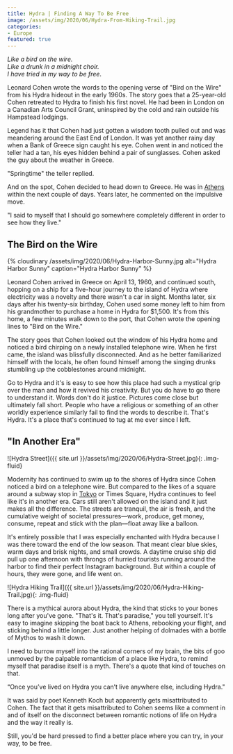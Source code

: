 ```yaml
---
title: Hydra | Finding A Way To Be Free
image: /assets/img/2020/06/Hydra-From-Hiking-Trail.jpg
categories:
- Europe
featured: true
---
```



_Like a bird on the wire.  
Like a drunk in a midnight choir.  
I have tried in my way to be free_.

Leonard Cohen wrote the words to the opening verse of "Bird on the Wire" from his Hydra hideout in the early 1960s. The story goes that a 25-year-old Cohen retreated to Hydra to finish his first novel. He had been in London on a Canadian Arts Council Grant, uninspired by the cold and rain outside his Hampstead lodgings.  

<!-- more -->

Legend has it that Cohen had just gotten a wisdom tooth pulled out and was meandering around the East End of London. It was yet another rainy day when a Bank of Greece sign caught his eye. Cohen went in and noticed the teller had a tan, his eyes hidden behind a pair of sunglasses. Cohen asked the guy about the weather in Greece. 

"Springtime" the teller replied. 

And on the spot, Cohen decided to head down to Greece. He was in [Athens](https://withoutapath.com/athens-food-tour/) within the next couple of days. Years later, he commented on the impulsive move.

"I said to myself that I should go somewhere completely different in order to see how they live."

## The Bird on the Wire

{% cloudinary /assets/img/2020/06/Hydra-Harbor-Sunny.jpg alt="Hydra Harbor Sunny" caption="Hydra Harbor Sunny" %}

Leonard Cohen arrived in Greece on April 13, 1960, and continued south, hopping on a ship for a five-hour journey to the island of Hydra where electricity was a novelty and there wasn't a car in sight. Months later, six days after his twenty-six birthday, Cohen used some money left to him from his grandmother to purchase a home in Hydra for $1,500. It's from this home, a few minutes walk down to the port, that Cohen wrote the opening lines to "Bird on the Wire."

The story goes that Cohen looked out the window of his Hydra home and noticed a bird chirping on a newly installed telephone wire. When he first came, the island was blissfully disconnected. And as he better familiarized himself with the locals, he often found himself among the singing drunks stumbling up the cobblestones around midnight.

Go to Hydra and it's is easy to see how this place had such a mystical grip over the man and how it revived his creativity. But you do have to go there to understand it. Words don't do it justice. Pictures come close but ultimately fall short. People who have a religious or something of an other worldly experience similarly fail to find the words to describe it. That's Hydra. It's a place that's continued to tug at me ever since I left.

## "In Another Era"

![Hydra Street]({{ site.url }}/assets/img/2020/06/Hydra-Street.jpg){: .img-fluid}

Modernity has continued to swim up to the shores of Hydra since Cohen noticed a bird on a telephone wire. But compared to the likes of a square around a subway stop in [Tokyo](https://withoutapath.com/tokyo-bike/) or Times Square, Hydra continues to feel like it's in another era. Cars still aren't allowed on the island and it just makes all the difference. The streets are tranquil, the air is fresh, and the cumulative weight of societal pressures––work, produce, get money, consume, repeat and stick with the plan––float away like a balloon.

It's entirely possible that I was especially enchanted with Hydra because I was there toward the end of the low season. That meant clear blue skies, warm days and brisk nights, and small crowds. A daytime cruise ship did pull up one afternoon with throngs of hurried tourists running around the harbor to find their perfect Instagram background. But within a couple of hours, they were gone, and life went on.

![Hydra Hiking Trail]({{ site.url }}/assets/img/2020/06/Hydra-Hiking-Trail.jpg){: .img-fluid}

There is a mythical aurora about Hydra, the kind that sticks to your bones long after you've gone. "That's it. That's paradise," you tell yourself. It's easy to imagine skipping the boat back to Athens, rebooking your flight, and sticking behind a little longer. Just another helping of dolmades with a bottle of Mythos to wash it down.

I need to burrow myself into the rational corners of my brain, the bits of goo unmoved by the palpable romanticism of a place like Hydra, to remind myself that paradise itself is a myth. There's a quote that kind of touches on that.

“Once you’ve lived on Hydra you can’t live anywhere else, including Hydra." 

It was said by poet Kenneth Koch but apparently gets misattributed to Cohen. The fact that it gets misattributed to Cohen seems like a comment in and of itself on the disconnect between romantic notions of life on Hydra and the way it really is.

Still, you'd be hard pressed to find a better place where you can try, in your way, to be free.

